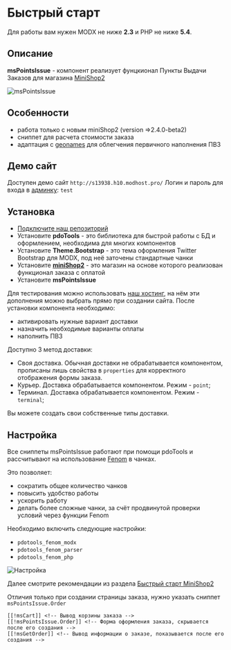 # Быстрый старт

Для работы вам нужен MODX не ниже **2.3** и PHP не ниже **5.4**.

## Описание

**msPointsIssue** - компонент реализует фунцкионал Пункты Выдачи Заказов для магазина [MiniShop2][0102]

![msPointsIssue](https://file.modx.pro/files/4/f/d/4fd49fd13aea3c258b83d37597d5b0bc.png)

## Особенности

- работа только с новым miniShop2 (version =>2.4.0-beta2)
- сниппет для расчета стоимости заказа
- адаптация с [geonames][001] для облегчения первичного наполнения ПВЗ

## Демо сайт

Доступен демо сайт `http://s13938.h10.modhost.pro/`
Логин и пароль для входа в [админку][005]: `test`

## Установка

- [Подключите наш репозиторий][002]
- Установите **pdoTools** - это библиотека для быстрой работы с БД и оформлением, необходима для многих компонентов
- Установите **Theme.Bootstrap** - это тема оформления Twitter Bootstrap для MODX, под неё заточены стандартные чанки
- Установите [**miniShop2**][0102] - это магазин на основе которого реализован функционал заказа c оплатой
- Установите **msPointsIssue**

Для тестирования можно использовать [наш хостинг][002], на нём эти дополнения можно выбрать прямо при создании сайта.
После установки компонента необходимо:

- активировать нужные вариант доставки
- назначить необходимые варианты оплаты
- наполнить ПВЗ

Доступно 3 метод доставки:

- Своя доставка. Обычная доставки не обрабатывается компонентом, прописаны лишь свойства в `properties` для корректного отображения формы заказа.
- Курьер. Доставка обрабатывается компонентом. Режим - `point`;
- Терминал. Доставка обрабатывается компонентом. Режим - `terminal`;

Вы можете создать свои собственные типы доставки.

## Настройка

Все сниппеты msPointsIssue работают при помощи pdoTools и рассчитывают на использование [Fenom][010103] в чанках.

Это позволяет:

- сократить общее количество чанков
- повысить удобство работы
- ускорить работу
- делать более сложные чанки, за счёт продвинутой проверки условий через функции Fenom

Необходимо включить следующие настройки:

- `pdotools_fenom_modx`
- `pdotools_fenom_parser`
- `pdotools_fenom_php`

![Настройка](https://file.modx.pro/files/6/1/c/61c556239adbb2d257654c68ec07f9a5.png)

Далее смотрите рекомендации из раздела [Быстрый старт MiniShop2][010200]

Отличия только при создании страницы заказа, нужно указать сниппет `msPointsIssue.Order`

```modx
[[!msCart]] <!-- Вывод корзины заказа -->
[[!msPointsIssue.Order]] <!-- Форма оформления заказа, скрывается после его создания -->
[[!msGetOrder]] <!-- Вывод информации о заказе, показывается после его создания -->
```

[010103]: /components/pdotools/parser
[0102]: /components/02_miniShop2/
[010200]: /components/02_miniShop2/00_Быстрый_старт.md
[001]: http://www.geonames.org
[002]: https://modhost.pro
[005]: http://s13938.h10.modhost.pro/manager/
